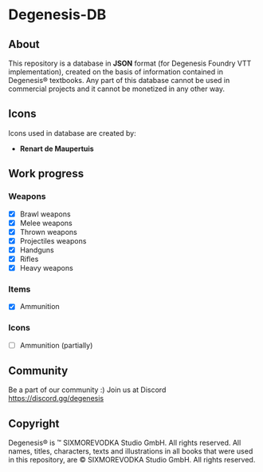 # Degenesis-DB

## About
This repository is a database in **JSON** format (for Degenesis Foundry VTT implementation), created on the basis of information contained in Degenesis® textbooks. Any part of this database cannot be used in commercial projects and it cannot be monetized in any other way. 

## Icons
Icons used in database are created by:
* **Renart de Maupertuis** 

## Work progress

### Weapons

- [x] Brawl weapons
- [x] Melee weapons
- [x] Thrown weapons
- [x] Projectiles weapons
- [x] Handguns
- [x] Rifles
- [x] Heavy weapons

### Items

- [x] Ammunition 


### Icons
 
- [ ] Ammunition (partially)

## Community
Be a part of our community :) Join us at Discord https://discord.gg/degenesis

## Copyright
Degenesis® is ™ SIXMOREVODKA Studio GmbH. All rights reserved. All names, titles, characters, texts and illustrations in all books that were used in this repository, are © SIXMOREVODKA Studio GmbH. All rights reserved. 